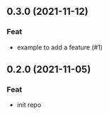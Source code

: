 ## 0.3.0 (2021-11-12)

### Feat

- example to add a feature (#1)

## 0.2.0 (2021-11-05)

### Feat

- init repo
